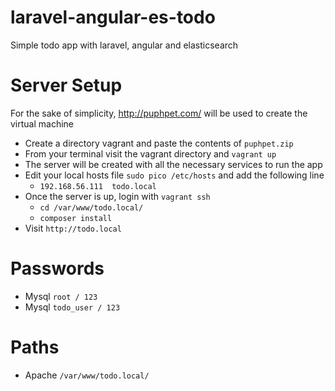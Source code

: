 # laravel-angular-es-todo
Simple todo app with laravel, angular and elasticsearch

# Server Setup
For the sake of simplicity, http://puphpet.com/ will be used to create the virtual machine

- Create a directory vagrant and paste the contents of `puphpet.zip`
- From your terminal visit the vagrant directory and `vagrant up`
- The server will be created with all the necessary services to run the app
- Edit your local hosts file `sudo pico /etc/hosts` and add the following line
  - `192.168.56.111  todo.local`
- Once the server is up, login with `vagrant ssh`
  - `cd /var/www/todo.local/ `
  - `composer install`
- Visit `http://todo.local`

# Passwords

- Mysql `root / 123`
- Mysql `todo_user / 123`

# Paths

- Apache `/var/www/todo.local/`